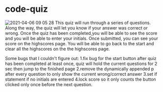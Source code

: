 # code-quiz
![2021-04-06 09 05 28](https://user-images.githubusercontent.com/71652307/113715355-6a356d80-96b7-11eb-94c8-57cf73aac66e.gif)
This quiz will run through a series of questions. Along the way, the quiz will let you know if your answer was correct or wrong. Once the quiz has been completed,you will be able to see the score and you will be able to enter your initials. Once submitted, you can see your score on the highscores page. You will be able to go back to the start and clear all the highscores on the the highscores page.

Some bugs that I couldn't figure out:
1.fix bug for the start button after quiz has been completed at least once, quiz will hold the current questions for 2 sec then jump to the finished page 
2.remove the dynamically appended p after every question to only show the current wrong/correct answer
3.set if statement if no initials are entered
4.lock score so it only counts the button clicked only once before the next question.
